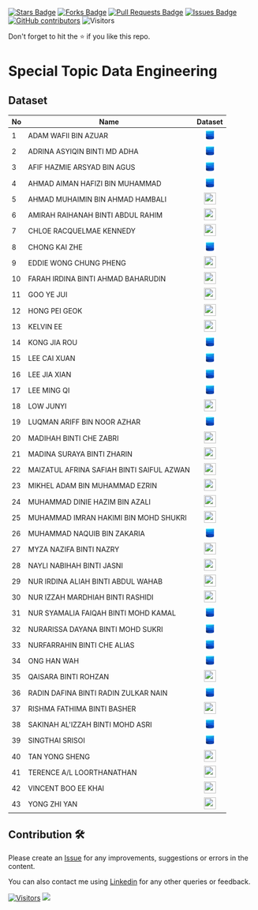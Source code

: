 <a href="https://github.com/drshahizan/SECP3843/stargazers"><img src="https://img.shields.io/github/stars/drshahizan/SECP3843" alt="Stars Badge"/></a>
<a href="https://github.com/drshahizan/SECP3843/network/members"><img src="https://img.shields.io/github/forks/drshahizan/SECP3843" alt="Forks Badge"/></a>
<a href="https://github.com/drshahizan/SECP3843/pulls"><img src="https://img.shields.io/github/issues-pr/drshahizan/SECP3843" alt="Pull Requests Badge"/></a>
<a href="https://github.com/drshahizan/SECP3843/issues"><img src="https://img.shields.io/github/issues/drshahizan/SECP3843" alt="Issues Badge"/></a>
<a href="https://github.com/drshahizan/SECP3843/graphs/contributors"><img alt="GitHub contributors" src="https://img.shields.io/github/contributors/drshahizan/SECP3843?color=2b9348"></a>
![Visitors](https://api.visitorbadge.io/api/visitors?path=https%3A%2F%2Fgithub.com%2Fdrshahizan%2FSECP3843&labelColor=%23d9e3f0&countColor=%23697689&style=flat)

Don't forget to hit the :star: if you like this repo.

# Special Topic Data Engineering

## Dataset

| No | Name | Dataset |
| --- | --- | :---: |
| 1 | ADAM WAFII BIN AZUAR | <a href="https://github.com/drshahizan/dataset/tree/main/mongodb/03-movie" ><img src="../images/dataset.png" width="24px" height="24px" ></a> | 
| 2 | ADRINA ASYIQIN BINTI MD ADHA | <a href="https://github.com/drshahizan/dataset/tree/main/mongodb/01-sales" ><img src="../images/dataset.png" width="24px" height="24px" ></a> | 
| 3 | AFIF HAZMIE ARSYAD BIN AGUS | <a href="https://github.com/drshahizan/dataset/tree/main/mongodb/01-sales" ><img src="../images/dataset.png" width="24px" height="24px" ></a> | 
| 4 | AHMAD AIMAN HAFIZI BIN MUHAMMAD | <a href="https://github.com/drshahizan/dataset/tree/main/mongodb/02-analytics" ><img src="../images/dataset.png" width="24px" height="24px" ></a> | 
| 5 | AHMAD MUHAIMIN BIN AHMAD HAMBALI | <a href="Mincridible" ><img src="../images/folder.png" width="24px" height="24px" ></a> | 
| 6 | AMIRAH RAIHANAH BINTI ABDUL RAHIM | <a href="raihanarahim" ><img src="../images/folder.png" width="24px" height="24px" ></a> | 
| 7 | CHLOE RACQUELMAE KENNEDY | <a href="Racquelmae" ><img src="../images/folder.png" width="24px" height="24px" ></a> | 
| 8 | CHONG KAI ZHE | <a href="https://github.com/drshahizan/dataset/tree/main/mongodb/02-analytics" ><img src="../images/dataset.png" width="24px" height="24px" ></a> | 
| 9 | EDDIE WONG CHUNG PHENG | <a href="Prowong01" ><img src="../images/folder.png" width="24px" height="24px" ></a> | 
| 10 | FARAH IRDINA BINTI AHMAD BAHARUDIN | <a href="arasayooo" ><img src="../images/folder.png" width="24px" height="24px" ></a> | 
| 11 | GOO YE JUI | <a href="yejui626" ><img src="../images/folder.png" width="24px" height="24px" ></a> | 
| 12 | HONG PEI GEOK | <a href="peiyu00" ><img src="../images/folder.png" width="24px" height="24px" ></a> | 
| 13 | KELVIN EE | <a href="Kelvinnn-2" ><img src="../images/folder.png" width="24px" height="24px" ></a> | 
| 14 | KONG JIA ROU | <a href="https://github.com/drshahizan/dataset/tree/main/mongodb/01-sales" ><img src="../images/dataset.png" width="24px" height="24px" ></a> | 
| 15 | LEE CAI XUAN | <a href="https://github.com/drshahizan/dataset/tree/main/mongodb/02-analytics" ><img src="../images/dataset.png" width="24px" height="24px" ></a> | 
| 16 | LEE JIA XIAN | <a href="https://github.com/drshahizan/dataset/tree/main/mongodb/01-sales" ><img src="../images/dataset.png" width="24px" height="24px" ></a> | 
| 17 | LEE MING QI | <a href="https://github.com/drshahizan/dataset/tree/main/mongodb/02-analytics" ><img src="../images/dataset.png" width="24px" height="24px" ></a> | 
| 18 | LOW JUNYI | <a href="LowJunyi2001" ><img src="../images/folder.png" width="24px" height="24px" ></a> | 
| 19 | LUQMAN ARIFF BIN NOOR AZHAR | <a href="https://github.com/drshahizan/dataset/tree/main/mongodb/03-movie" ><img src="../images/dataset.png" width="24px" height="24px" ></a> |  
| 20 | MADIHAH BINTI CHE ZABRI | <a href="Madihah04" ><img src="../images/folder.png" width="24px" height="24px" ></a> | 
| 21 | MADINA SURAYA BINTI ZHARIN | <a href="madinasuraya" ><img src="../images/folder.png" width="24px" height="24px" ></a> | 
| 22 | MAIZATUL AFRINA SAFIAH BINTI SAIFUL AZWAN | <a href="maizatulafrina" ><img src="../images/folder.png" width="24px" height="24px" ></a> | 
| 23 | MIKHEL ADAM BIN MUHAMMAD EZRIN | <a href="HUNK12" ><img src="../images/folder.png" width="24px" height="24px" ></a> | 
| 24 | MUHAMMAD DINIE HAZIM BIN AZALI | <a href="DinieHazim" ><img src="../images/folder.png" width="24px" height="24px" ></a> | 
| 25 | MUHAMMAD IMRAN HAKIMI BIN MOHD SHUKRI | <a href="muhdimranh" ><img src="../images/folder.png" width="24px" height="24px" ></a> | 
| 26 | MUHAMMAD NAQUIB BIN ZAKARIA | <a href="https://github.com/drshahizan/dataset/tree/main/mongodb/03-movie" ><img src="../images/dataset.png" width="24px" height="24px" ></a> | 
| 27 | MYZA NAZIFA BINTI NAZRY | <a href="myzanazifah" ><img src="../images/folder.png" width="24px" height="24px" ></a> | 
| 28 | NAYLI NABIHAH BINTI JASNI | <a href="nellyexey" ><img src="../images/folder.png" width="24px" height="24px" ></a> | 
| 29| NUR IRDINA ALIAH BINTI ABDUL WAHAB | <a href="Deelia99" ><img src="../images/folder.png" width="24px" height="24px" ></a> | 
| 30 | NUR IZZAH MARDHIAH BINTI RASHIDI | <a href="izzahmardhiah" ><img src="../images/folder.png" width="24px" height="24px" ></a> | 
| 31 | NUR SYAMALIA FAIQAH BINTI MOHD KAMAL | <a href="https://github.com/drshahizan/dataset/tree/main/mongodb/02-analytics" ><img src="../images/dataset.png" width="24px" height="24px" ></a> | 
| 32 | NURARISSA DAYANA BINTI MOHD SUKRI | <a href="https://github.com/drshahizan/dataset/tree/main/mongodb/01-sales" ><img src="../images/dataset.png" width="24px" height="24px" ></a> | 
| 33 | NURFARRAHIN BINTI CHE ALIAS | <a href="https://github.com/drshahizan/dataset/tree/main/mongodb/03-movie" ><img src="../images/dataset.png" width="24px" height="24px" ></a> | 
| 34 | ONG HAN WAH | <a href="https://github.com/drshahizan/dataset/tree/main/mongodb/03-movie" ><img src="../images/dataset.png" width="24px" height="24px" ></a> | 
| 35 | QAISARA BINTI ROHZAN | <a href="qaisarrra" ><img src="../images/folder.png" width="24px" height="24px" ></a> | 
| 36 | RADIN DAFINA BINTI RADIN ZULKAR NAIN | <a href="https://github.com/drshahizan/dataset/tree/main/mongodb/01-sales" ><img src="../images/dataset.png" width="24px" height="24px" ></a> | 
| 37 | RISHMA FATHIMA BINTI BASHER | <a href="rishmafathima" ><img src="../images/folder.png" width="24px" height="24px" ></a> | 
| 38 | SAKINAH AL'IZZAH BINTI MOHD ASRI | <a href="https://github.com/drshahizan/dataset/tree/main/mongodb/02-analytics" ><img src="../images/dataset.png" width="24px" height="24px" ></a> |  
| 39 | SINGTHAI SRISOI | <a href="https://github.com/drshahizan/dataset/tree/main/mongodb/03-movie" ><img src="../images/dataset.png" width="24px" height="24px" ></a> | 
| 40 | TAN YONG SHENG | <a href="TanYongSheng728" ><img src="../images/folder.png" width="24px" height="24px" ></a> | 
| 41 | TERENCE A/L LOORTHANATHAN | <a href="Terence172" ><img src="../images/folder.png" width="24px" height="24px" ></a> | 
| 42 | VINCENT BOO EE KHAI | <a href="Vincboo" ><img src="../images/folder.png" width="24px" height="24px" ></a> | 
| 43 | YONG ZHI YAN | <a href="yongzy328" ><img src="../images/folder.png" width="24px" height="24px" ></a> | 

## Contribution 🛠️
Please create an [Issue](https://github.com/drshahizan/special-topic-data-engineering/issues) for any improvements, suggestions or errors in the content.

You can also contact me using [Linkedin](https://www.linkedin.com/in/drshahizan/) for any other queries or feedback.

[![Visitors](https://api.visitorbadge.io/api/visitors?path=https%3A%2F%2Fgithub.com%2Fdrshahizan&labelColor=%23697689&countColor=%23555555&style=plastic)](https://visitorbadge.io/status?path=https%3A%2F%2Fgithub.com%2Fdrshahizan)
![](https://hit.yhype.me/github/profile?user_id=81284918)


